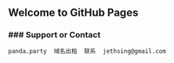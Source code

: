 ## Welcome to GitHub Pages



### ### Support or Contact


```markdown
panda.party  域名出租  联系  jethsing@gmail.com
```


